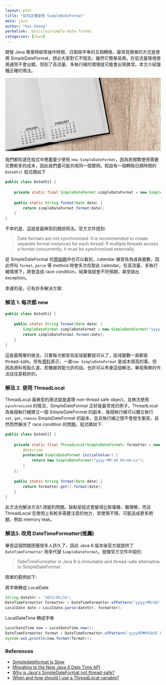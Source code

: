 ```yaml
---
layout: post
title: "如何正確使用 SimpleDateFormat"
meta: java
author: "Kai-Sheng"
permalink: /articles/simple-date-format
categories: [Java]
--- 
```


開發 Java 專案時經常操作時間、日期與字串的互相轉換，最常見簡單的方式是使用 SimpleDateFormat，想必大家對它不陌生。雖然它簡單易用，在低流量環境使用通常不會出錯，但到了高流量、多執行緒的環境就可能會出現異常。本文介紹幾種正確的用法。

![why-simple-date-format-is-bad.png](/assets/image/simple-date-format.png?size=full)

我們都知道在程式中應盡量少使用 `new SimpleDateFormat`，因為若頻繁使用需要花費較多的成本，因此我們盡可能共用同一個實例。假設有一個轉換日期時間的 `DateUtil` 程式碼如下
 
```java
public class DateUtil {

    private static final SimpleDateFormat simpleDateFormat = new SimpleDateFormat("yyyy-MM-dd hh:mm:ss");
        
    public static String format(Date date) {
        return simpleDateFormat.format(date);
    }
}
```
不幸的是，這就是最典型的錯誤用法。官方文件提到:

> Date formats are not synchronized. It is recommended to create separate format instances for each thread. If multiple threads access a format concurrently, it must be synchronized externally.

從 SimpleDateFormat 的[原始碼](https://developer.classpath.org/doc/java/text/SimpleDateFormat-source.html)中也可以看到，calendar 被宣告為成員變數，因此呼叫 `format`, `parse` 等 method 時會多次存取此 calendar。在高流量、多執行緒環境下，將會造成 race condition，結果值就會不符預期，甚至拋出 exception。

幸運的是，已有許多解決方案: 

### **解法 1. 每次都 new**

```java
public class DateUtil {

    public static String format(Date date) {
        SimpleDateFormat simpleDateFormat = new SimpleDateFormat("yyyy-MM-dd hh:mm:ss");
        return simpleDateFormat.format(date);
    }
}
```

這是最簡單的做法，只要每次都宣告區域變數就可以了，區域變數一直都是 thread-safe。但有[資料](https://askldjd.wordpress.com/2013/03/04/simpledateformat-is-slow/)表示，一直`new SimpleDateFormat` 是成本很高的事。但因為資料有點久遠，若機器效能允許的話，也許可以考慮這個解法，畢竟簡單的作法往往是較好的。

### **解法 2. 使用 ThreadLocal**
ThreadLocal 最典型的用法就是處理 non-thread safe object，且無法使用 `synchronized` 的情況，SimpleDateFormat 正好是最常見的例子。ThreadLocal 為每個執行緒建立一個 SimpleDateFormat 的副本，每個執行緒可以獨立執行 `set`, `get`, `remove` SimpleDateFormat 的副本，並且執行緒之間不會發生衝突，自然而然解決了 race condition 的問題。程式碼如下:

```java
public class DateUtil {

    private static final ThreadLocal<SimpleDateFormat> formatter = new ThreadLocal<SimpleDateFormat>() {
        @Override
        protected SimpleDateFormat initialValue() {
            return new SimpleDateFormat("yyyy-MM-dd hh:mm:ss");
        }
    };

    public static String format(Date date) {
        return formatter.get().format(date);
    }
}
```

此方法也解決方法1.效能的問題。缺點是程式會變得比較複雜、難理解，而且 ThreadLocal 在使用上有較多需要注意的地方，若使用不慎，可能造成更多問題，例如 memory leak。

### **解法3. 改用 DateTimeFormatter(推薦)**

畢竟這個問題困擾很多人許久了，因此 Java 8 版本後官方就提供了 `DateTimeFormatter` 用來代替 `SimpleDateFormat`。就像官方文件中說的:

> DateTimeFormatter in Java 8 is immutable and thread-safe alternative to SimpleDateFormat.

簡單的範例如下:

將字串轉成 LocalDate
```java
String dateStr = "2022/05/24";
DateTimeFormatter formatter = DateTimeFormatter.ofPattern("yyyy/MM/dd");
LocalDate date = LocalDate.parse(dateStr, formatter);
```

LocalDateTime 轉成字串
```java
LocalDateTime now = LocalDateTime.now();
DateTimeFormatter format = DateTimeFormatter.ofPattern("yyyy年MM月dd日 hh:mm");
System.out.println(now.format(format));
```

### **References**
- [Simpledateformat Is Slow](https://askldjd.wordpress.com/2013/03/04/simpledateformat-is-slow/)
- [Migrating to the New Java 8 Date Time API](https://www.baeldung.com/migrating-to-java-8-date-time-api)
- [Why is Java's SimpleDateFormat not thread-safe?](https://stackoverflow.com/questions/6840803/why-is-javas-simpledateformat-not-thread-safe)
- [When and how should I use a ThreadLocal variable?](https://stackoverflow.com/questions/817856/when-and-how-should-i-use-a-threadlocal-variable)